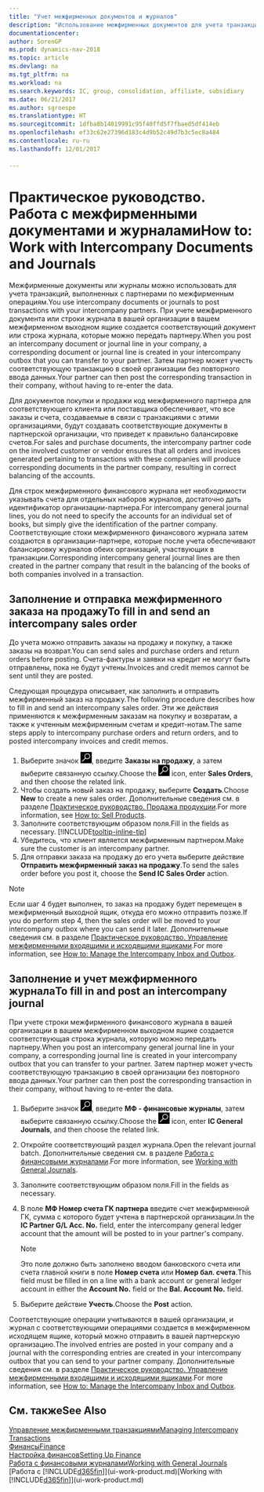 ```yaml
---
title: "Учет межфирменных документов и журналов"
description: "Использование межфирменных документов для учета транзакций с МФ-партнерами."
documentationcenter: 
author: SorenGP
ms.prod: dynamics-nav-2018
ms.topic: article
ms.devlang: na
ms.tgt_pltfrm: na
ms.workload: na
ms.search.keywords: IC, group, consolidation, affiliate, subsidiary
ms.date: 06/21/2017
ms.author: sgroespe
ms.translationtype: HT
ms.sourcegitcommit: 1dfba8b14019991c95f40ffd5f7fbaed5df414eb
ms.openlocfilehash: ef33c62e27396d183c4d9b52c49d7b3c5ec8a484
ms.contentlocale: ru-ru
ms.lasthandoff: 12/01/2017

---
```

# <a name="how-to-work-with-intercompany-documents-and-journals"></a><span data-ttu-id="baaab-103">Практическое руководство. Работа с межфирменными документами и журналами</span><span class="sxs-lookup"><span data-stu-id="baaab-103">How to: Work with Intercompany Documents and Journals</span></span>
<span data-ttu-id="baaab-104">Межфирменные документы или журналы можно использовать для учета транзакций, выполненных с партнерами по межфирменным операциям.</span><span class="sxs-lookup"><span data-stu-id="baaab-104">You use intercompany documents or journals to post transactions with your intercompany partners.</span></span> <span data-ttu-id="baaab-105">При учете межфирменного документа или строки журнала в вашей организации в вашем межфирменном выходном ящике создается соответствующий документ или строка журнала, которые можно передать партнеру.</span><span class="sxs-lookup"><span data-stu-id="baaab-105">When you post an intercompany document or journal line in your company, a corresponding document or journal line is created in your intercompany outbox that you can transfer to your partner.</span></span> <span data-ttu-id="baaab-106">Затем партнер может учесть соответствующую транзакцию в своей организации без повторного ввода данных.</span><span class="sxs-lookup"><span data-stu-id="baaab-106">Your partner can then post the corresponding transaction in their company, without having to re-enter the data.</span></span>

<span data-ttu-id="baaab-107">Для документов покупки и продажи код межфирменного партнера для соответствующего клиента или поставщика обеспечивает, что все заказы и счета, создаваемые в связи с транзакциями с этими организациями, будут создавать соответствующие документы в партнерской организации, что приведет к правильно балансировке счетов.</span><span class="sxs-lookup"><span data-stu-id="baaab-107">For sales and purchase documents, the intercompany partner code on the involved customer or vendor ensures that all orders and invoices generated pertaining to transactions with these companies will produce corresponding documents in the partner company, resulting in correct balancing of the accounts.</span></span>

<span data-ttu-id="baaab-108">Для строк межфирменного финансового журнала нет необходимости указывать счета для отдельных наборов журналов, достаточно дать идентификатор организации-партнера.</span><span class="sxs-lookup"><span data-stu-id="baaab-108">For intercompany general journal lines, you do not need to specify the accounts for an individual set of books, but simply give the identification of the partner company.</span></span> <span data-ttu-id="baaab-109">Соответствующие стоки межфирменного финансового журнала затем создаются в организации-партнере, которые после учета обеспечивают балансировку журналов обеих организаций, участвующих в транзакции.</span><span class="sxs-lookup"><span data-stu-id="baaab-109">Corresponding intercompany general journal lines are then created in the partner company that result in the balancing of the books of both companies involved in a transaction.</span></span>

## <a name="to-fill-in-and-send-an-intercompany-sales-order"></a><span data-ttu-id="baaab-110">Заполнение и отправка межфирменного заказа на продажу</span><span class="sxs-lookup"><span data-stu-id="baaab-110">To fill in and send an intercompany sales order</span></span>
<span data-ttu-id="baaab-111">До учета можно отправить заказы на продажу и покупку, а также заказы на возврат.</span><span class="sxs-lookup"><span data-stu-id="baaab-111">You can send sales and purchase orders and return orders before posting.</span></span> <span data-ttu-id="baaab-112">Счета-фактуры и заявки на кредит не могут быть отправлены, пока не будут учтены.</span><span class="sxs-lookup"><span data-stu-id="baaab-112">Invoices and credit memos cannot be sent until they are posted.</span></span>

<span data-ttu-id="baaab-113">Следующая процедура описывает, как заполнить и отправить межфирменный заказ на продажу.</span><span class="sxs-lookup"><span data-stu-id="baaab-113">The following procedure describes how to fill in and send an intercompany sales order.</span></span> <span data-ttu-id="baaab-114">Эти же действия применяются к межфирменным заказам на покупку и возвратам, а также к учтенным межфирменным счетам и кредит-нотам.</span><span class="sxs-lookup"><span data-stu-id="baaab-114">The same steps apply to intercompany purchase orders and return orders, and to posted intercompany invoices and credit memos.</span></span>  

1. <span data-ttu-id="baaab-115">Выберите значок ![Поиск страницы или отчета](media/ui-search/search_small.png "Значок поиска страницы или отчета"), введите **Заказы на продажу**, а затем выберите связанную ссылку.</span><span class="sxs-lookup"><span data-stu-id="baaab-115">Choose the ![Search for Page or Report](media/ui-search/search_small.png "Search for Page or Report icon") icon, enter **Sales Orders**, and then choose the related link.</span></span>  
2. <span data-ttu-id="baaab-116">Чтобы создать новый заказ на продажу, выберите **Создать**.</span><span class="sxs-lookup"><span data-stu-id="baaab-116">Choose **New** to create a new sales order.</span></span> <span data-ttu-id="baaab-117">Дополнительные сведения см. в разделе [Практическое руководство. Продажа продукции](sales-how-sell-products.md).</span><span class="sxs-lookup"><span data-stu-id="baaab-117">For more information, see [How to: Sell Products](sales-how-sell-products.md).</span></span>  
3. <span data-ttu-id="baaab-118">Заполните соответствующим образом поля.</span><span class="sxs-lookup"><span data-stu-id="baaab-118">Fill in the fields as necessary.</span></span> [!INCLUDE[tooltip-inline-tip](includes/tooltip-inline-tip_md.md)]
4. <span data-ttu-id="baaab-119">Убедитесь, что клиент является межфирменным партнером.</span><span class="sxs-lookup"><span data-stu-id="baaab-119">Make sure the customer is an intercompany partner.</span></span>
5. <span data-ttu-id="baaab-120">Для отправки заказа на продажу до его учета выберите действие **Отправить межфирменный заказ на продажу**.</span><span class="sxs-lookup"><span data-stu-id="baaab-120">To send the sales order before you post it, choose the **Send IC Sales Order** action.</span></span>

> [!NOTE]
> <span data-ttu-id="baaab-121">Если шаг 4 будет выполнен, то заказ на продажу будет перемещен в межфирменный выходной ящик, откуда его можно отправить позже.</span><span class="sxs-lookup"><span data-stu-id="baaab-121">If you do perform step 4, then the sales order will be moved to your intercompany outbox where you can send it later.</span></span> <span data-ttu-id="baaab-122">Дополнительные сведения см. в разделе [Практическое руководство. Управление межфирменными входящими и исходящими ящиками](intercompany-how-manage-intercompany-inbox.md).</span><span class="sxs-lookup"><span data-stu-id="baaab-122">For more information, see [How to: Manage the Intercompany Inbox and Outbox](intercompany-how-manage-intercompany-inbox.md).</span></span>

## <a name="to-fill-in-and-post-an-intercompany-journal"></a><span data-ttu-id="baaab-123">Заполнение и учет межфирменного журнала</span><span class="sxs-lookup"><span data-stu-id="baaab-123">To fill in and post an intercompany journal</span></span>
<span data-ttu-id="baaab-124">При учете строки межфирменного финансового журнала в вашей организации в вашем межфирменном выходном ящике создается соответствующая строка журнала, которую можно передать партнеру.</span><span class="sxs-lookup"><span data-stu-id="baaab-124">When you post an intercompany general journal line in your company, a corresponding journal line is created in your intercompany outbox that you can transfer to your partner.</span></span> <span data-ttu-id="baaab-125">Затем партнер может учесть соответствующую транзакцию в своей организации без повторного ввода данных.</span><span class="sxs-lookup"><span data-stu-id="baaab-125">Your partner can then post the corresponding transaction in their company, without having to re-enter the data.</span></span>

1. <span data-ttu-id="baaab-126">Выберите значок ![Поиск страницы или отчета](media/ui-search/search_small.png "Значок поиска страницы или отчета"), введите **МФ - финансовые журналы**, затем выберите связанную ссылку.</span><span class="sxs-lookup"><span data-stu-id="baaab-126">Choose the ![Search for Page or Report](media/ui-search/search_small.png "Search for Page or Report icon") icon, enter **IC General Journals**, and then choose the related link.</span></span>  
2. <span data-ttu-id="baaab-127">Откройте соответствующий раздел журнала.</span><span class="sxs-lookup"><span data-stu-id="baaab-127">Open the relevant journal batch.</span></span> <span data-ttu-id="baaab-128">Дополнительные сведения см. в разделе [Работа с финансовыми журналами](ui-work-general-journals.md).</span><span class="sxs-lookup"><span data-stu-id="baaab-128">For more information, see [Working with General Journals](ui-work-general-journals.md).</span></span>
3. <span data-ttu-id="baaab-129">Заполните соответствующим образом поля.</span><span class="sxs-lookup"><span data-stu-id="baaab-129">Fill in the fields as necessary.</span></span>
4. <span data-ttu-id="baaab-130">В поле **МФ Номер счета ГК партнера** введите счет межфирменной ГК, сумма с которого будет учтена в партнерской организации.</span><span class="sxs-lookup"><span data-stu-id="baaab-130">In the **IC Partner G/L Acc. No.** field, enter the intercompany general ledger account that the amount will be posted to in your partner's company.</span></span>

    > [!NOTE]
    > <span data-ttu-id="baaab-131">Это поле должно быть заполнено вводом банковского счета или счета главной книги в поле **Номер счета** или **Номер бал. счета**.</span><span class="sxs-lookup"><span data-stu-id="baaab-131">This field must be filled in on a line with a bank account or general ledger account in either the **Account No.** field or the **Bal. Account No.** field.</span></span>  
5. <span data-ttu-id="baaab-132">Выберите действие **Учесть**.</span><span class="sxs-lookup"><span data-stu-id="baaab-132">Choose the **Post** action.</span></span>

<span data-ttu-id="baaab-133">Соответствующие операции учитываются в вашей организации, и журнал с соответствующими операциями создается в межфирменном исходящем ящике, который можно отправить в вашей партнерскую организацию.</span><span class="sxs-lookup"><span data-stu-id="baaab-133">The involved entries are posted in your company and a journal with the corresponding entries are created in your intercompany outbox that you can send to your partner company.</span></span> <span data-ttu-id="baaab-134">Дополнительные сведения см. в разделе [Практическое руководство. Управление межфирменными входящими и исходящими ящиками](intercompany-how-manage-intercompany-inbox.md).</span><span class="sxs-lookup"><span data-stu-id="baaab-134">For more information, see [How to: Manage the Intercompany Inbox and Outbox](intercompany-how-manage-intercompany-inbox.md).</span></span> 

## <a name="see-also"></a><span data-ttu-id="baaab-135">См. также</span><span class="sxs-lookup"><span data-stu-id="baaab-135">See Also</span></span>
[<span data-ttu-id="baaab-136">Управление межфирменными транзакциями</span><span class="sxs-lookup"><span data-stu-id="baaab-136">Managing Intercompany Transactions</span></span>](intercompany-manage.md)  
[<span data-ttu-id="baaab-137">Финансы</span><span class="sxs-lookup"><span data-stu-id="baaab-137">Finance</span></span>](finance.md)  
[<span data-ttu-id="baaab-138">Настройка финансов</span><span class="sxs-lookup"><span data-stu-id="baaab-138">Setting Up Finance</span></span>](finance-setup-finance.md)  
[<span data-ttu-id="baaab-139">Работа с финансовыми журналами</span><span class="sxs-lookup"><span data-stu-id="baaab-139">Working with General Journals</span></span>](ui-work-general-journals.md)  
<span data-ttu-id="baaab-140">[Работа с [!INCLUDE[d365fin](includes/d365fin_md.md)]](ui-work-product.md)</span><span class="sxs-lookup"><span data-stu-id="baaab-140">[Working with [!INCLUDE[d365fin](includes/d365fin_md.md)]](ui-work-product.md)</span></span>

